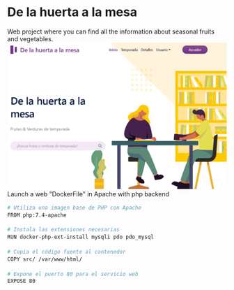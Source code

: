 # De la huerta a la mesa
Web project where you can find all the information about seasonal fruits and vegetables.
![alt text](image.png)
Launch a web "DockerFile" in Apache with php backend
```sh
# Utiliza una imagen base de PHP con Apache
FROM php:7.4-apache

# Instala las extensiones necesarias
RUN docker-php-ext-install mysqli pdo pdo_mysql

# Copia el código fuente al contenedor
COPY src/ /var/www/html/

# Expone el puerto 80 para el servicio web
EXPOSE 80
```



